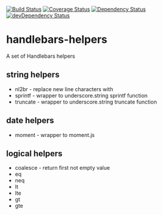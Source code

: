 [![Build Status](https://travis-ci.org/tomi77/handlebars-helpers.png)](https://travis-ci.org/tomi77/handlebars-helpers)
[![Coverage Status](https://img.shields.io/coveralls/tomi77/handlebars-helpers.svg)](https://coveralls.io/r/tomi77/handlebars-helpers)
[![Dependency Status](https://david-dm.org/tomi77/handlebars-helpers.png)](https://david-dm.org/tomi77/handlebars-helpers)
[![devDependency Status](https://david-dm.org/tomi77/handlebars-helpers/dev-status.png)](https://david-dm.org/tomi77/handlebars-helpers#info=devDependencies)

# handlebars-helpers

A set of Handlebars helpers

## string helpers

* nl2br - replace new line characters with <br/>
* sprintf - wrapper to underscore.string sprintf function
* truncate - wrapper to underscore.string truncate function

## date helpers

* moment - wrapper to moment.js

## logical helpers

* coalesce - return first not empty value
* eq
* neq
* lt
* lte
* gt
* gte